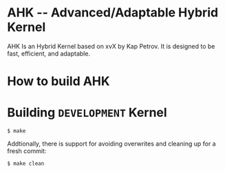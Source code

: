 AHK -- Advanced/Adaptable Hybrid Kernel
=======================================
AHK Is an Hybrid Kernel based on xvX by Kap Petrov. It is designed to be fast, efficient, and adaptable.

How to build AHK
================

Building ` DEVELOPMENT ` Kernel
===============================

	$ make

 Addtionally, there is support for avoiding overwrites and cleaning up for a fresh commit:
 
	$ make clean

